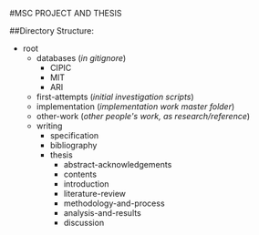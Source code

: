 #MSC PROJECT AND THESIS

##Directory Structure: 

- root
    - databases (_in gitignore_)
        - CIPIC
        - MIT
        - ARI
    - first-attempts (_initial investigation scripts_) 
    - implementation (_implementation work master folder_)
    - other-work (_other people's work, as research/reference_) 
    - writing
        - specification
        - bibliography
        - thesis
            - abstract-acknowledgements
            - contents
            - introduction
            - literature-review
            - methodology-and-process
            - analysis-and-results
            - discussion
      
